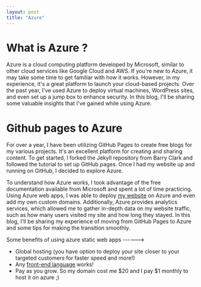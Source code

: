 ```yaml
---
layout: post
title: "Azure"
---
```


# What is Azure ?
Azure is a cloud computing platform developed by Microsoft, similar to other cloud services like Google Cloud and AWS. If you're new to Azure, it may take some time to get familiar with how it works. However, in my experience, it's a great platform to launch your cloud-based projects. Over the past year, I've used Azure to deploy virtual machines, WordPress sites, and even set up a jump box to enhance security. In this blog, I'll be sharing some valuable insights that I've gained while using Azure.

# Github pages to Azure


For over a year, I have been utilizing GitHub Pages to create free blogs for my various projects. It's an excellent platform for creating and sharing content. To get started, I forked the Jekyll repository from Barry Clark and followed the tutorial to set up GitHub pages. Once I had my website up and running on GitHub, I decided to explore Azure.

To understand how Azure works, I took advantage of the free documentation available from Microsoft and spent a lot of time practicing. Using Azure web apps, I was able to deploy [my website](https://pkharsimran.github.io/) on Azure and even add my own custom domains. Additionally, Azure provides analytics services, which allowed me to gather in-depth data on my website traffic, such as how many users visited my site and how long they stayed. In this blog, I'll be sharing my experience of moving from GitHub Pages to Azure and some tips for making the transition smoothly.

Some benefits of using azure static web apps ------>

- Global hosting (you have option to deploy your site closer to your targeted customers for faster speed and more!)
- Any [front-end language](https://docs.microsoft.com/en-us/azure/static-web-apps/front-end-frameworks) works!
- Pay as you grow. So my domain cost me $20 and I pay $1 monthly to host it on azure ;)
 
